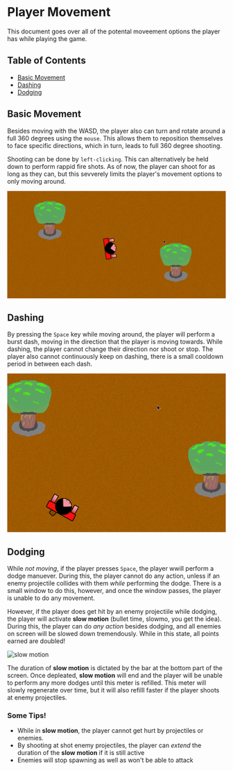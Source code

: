# Player Movement
This document goes over all of the potental moveement options the player has while playing the game.

## Table of Contents
- [Basic Movement](#Basic-Movement)
- [Dashing](#Dashing)
- [Dodging](#Dodging)

## Basic Movement
Besides moving with the WASD, the player also can turn and rotate around a full 360 degrees using the `mouse`. This allows them to reposition themselves to face specific directions, which in turn, leads to full 360 degree shooting.

Shooting can be done by `left-clicking`. This can alternatively be held down to perform rappid fire shots. As of now, the player can shoot for as long as they can, but this sevverely limits the player's movement options to only moving around.

![Player Shooting](./assets/player_shoot.gif)

## Dashing
By pressing the `Space` key while moving around, the player will perform a burst dash, moving in the direction that the player is moving towards. While dashing, the player cannot change their direction nor shoot or stop. The player also cannot continuously keep on dashing, there is a small cooldown period in between each dash.

![Player Dash](./assets/player_dash.gif)

## Dodging
While _not moving_, if the player presses `Space`, the player wwill perform a dodge manuever. During this, the player cannot do any action, unless if an enemy projectile collides with them _while_ performing the dodge. There is a small window to do this, however, and once the window passes, the player is unable to do any movement.

However, if the player does get hit by an enemy projectiile while dodging, the player will activate __slow motion__ (bullet time, slowmo, you get the idea). During this, the player can do _any action_ besides dodging, and all enemies on screen will be slowed down tremendously. While in this state, all points earned are doubled!

![slow motion](./assets/player_slowmotion.gif)

The duration of __slow motion__ is dictated by the bar at the bottom part of the screen. Once depleated, __slow motion__ will end and the player will be unable to perform any more dodges until this meter is refilled. This meter will slowly regenerate over time, but it will also refilll faster if the player shoots at enemy projectiles.

### Some Tips!
- While in __slow motion__, the player cannot get hurt by projectiles or enemies.
- By shooting at shot enemy projectiles, the player can _extend_ the duration of the __slow motion__ if it is still active
- Enemies will stop spawning as well as won't be able to attack